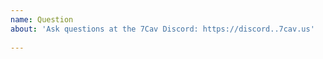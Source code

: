 ```yaml
--- 
name: Question 
about: 'Ask questions at the 7Cav Discord: https://discord..7cav.us' 
 
--- 
```


<!--

If you have a question concerning KP Liberation, join the 7Cav Discord:
https://discord..7cav.us/

--> 


